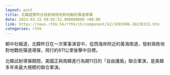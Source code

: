 ```yaml
---
layout: post
title: 北韓證實昨日發射兩枚地對地戰術彈道導彈
date: 2023-03-15 09:02:52.000000000 +08:00
link: https://news.rthk.hk/rthk/ch/component/k2/1691996-20230315.htm
categories: rthk
---
```


朝中社報道，北韓昨日在一次軍事演習中，從西海岸附近的黃海南道，發射兩枚地對地戰術彈道導彈，飛行約611公里後擊中目標。

北韓試射導彈期間，美國正與南韓進行為期11日的「自由護盾」聯合軍演，是美韓多年來最大規模的聯合軍演。
